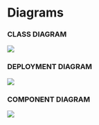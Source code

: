 # Diagrams

### CLASS DIAGRAM
[![](https://img.plantuml.biz/plantuml/svg/hLR9Rjim4BtpAnZd5iI77dAeK0HEcXu2vDG5FJGzCDJ09if584TjZQB_Nf8MMJ6MRCQ831ZYCc_UcmrQEMGMUoN9Ah-HCzo00jf99ZH1qr4qzCaW6aLROO6ZC9gu7q9tp395fT20smweiRWnX739dACtlLzOWLlwXr2wfA9jw8FHwxXWwR2X7uq4ydSmUiyGriOcczw1RUWN_n-Nt88_Rs-meVVQqzMukzMrKzk5mnOSjw8Bp1lw2QqOzZLJa3SoYzvQq3onc7DRaYkGzloxhNeoiZYVe9q8VFZTWNQG_0z1QN9u3afwMPJ2Pk39cRpphrFA2Y5yY4sJexHBg3Azzj2tOdq7N2WcivXxpOrAMkP8rsMwtdbrNJoJ_v_qJt2eG6CgnVhmLMfqQ4CwjvzzwyHxUNL8r4naZkKewHgxcMhClIf-HdfAMy8EboBc-JvCQdW1pdiJ3j_b-N1zB5aZcCxx-MLiMrFme9YG8v83ow_2RL9ZJPVJAwIwY6bTRKzs4Ca3CJoBDmjwiVnsVlKs_2xZVFw-lAQBuE5H-zEOWlIGFCTECKupwB1ncaqHe21R2p1mt06C2LS2pD0Vfixftki0PhtdyN6gzng0yGY984LxLuBCI2YWNcfSh6QDHqFXKLyiHfyC0ICswb6C0p6i0vXHi0BTne-XzF8F)](https://editor.plantuml.com/uml/hLR9Rjim4BtpAnZd5iI77dAeK0HEcXu2vDG5FJGzCDJ09if584TjZQB_Nf8MMJ6MRCQ831ZYCc_UcmrQEMGMUoN9Ah-HCzo00jf99ZH1qr4qzCaW6aLROO6ZC9gu7q9tp395fT20smweiRWnX739dACtlLzOWLlwXr2wfA9jw8FHwxXWwR2X7uq4ydSmUiyGriOcczw1RUWN_n-Nt88_Rs-meVVQqzMukzMrKzk5mnOSjw8Bp1lw2QqOzZLJa3SoYzvQq3onc7DRaYkGzloxhNeoiZYVe9q8VFZTWNQG_0z1QN9u3afwMPJ2Pk39cRpphrFA2Y5yY4sJexHBg3Azzj2tOdq7N2WcivXxpOrAMkP8rsMwtdbrNJoJ_v_qJt2eG6CgnVhmLMfqQ4CwjvzzwyHxUNL8r4naZkKewHgxcMhClIf-HdfAMy8EboBc-JvCQdW1pdiJ3j_b-N1zB5aZcCxx-MLiMrFme9YG8v83ow_2RL9ZJPVJAwIwY6bTRKzs4Ca3CJoBDmjwiVnsVlKs_2xZVFw-lAQBuE5H-zEOWlIGFCTECKupwB1ncaqHe21R2p1mt06C2LS2pD0Vfixftki0PhtdyN6gzng0yGY984LxLuBCI2YWNcfSh6QDHqFXKLyiHfyC0ICswb6C0p6i0vXHi0BTne-XzF8F)


### DEPLOYMENT DIAGRAM
[![](https://img.plantuml.biz/plantuml/svg/XP1D2i9038NtSuemgxhm0YwarI8AYlNd0d4Qoc3Dr9bK4F7kJbsui4Mp2e-NxpsI1a4lxQLMwMTJx4e2dJjp9WzpnuAMoMjuA8XZtALnJ2oW3tYZ3K6ISTNMw67Xevcu7EcUi_6Mgvbp0ZECN2vxbitzi5j3Ze8d3AJLKwaV0J0UJmUnC06T5IlOqxMb806IvV5On4Q3vZVbAxaZTCAk9MyfwFyr1W2vzMJahK5c38LOPDk8TOnrBAFIUDuz-mK0)](https://editor.plantuml.com/uml/XP1D2i9038NtSuemgxhm0YwarI8AYlNd0d4Qoc3Dr9bK4F7kJbsui4Mp2e-NxpsI1a4lxQLMwMTJx4e2dJjp9WzpnuAMoMjuA8XZtALnJ2oW3tYZ3K6ISTNMw67Xevcu7EcUi_6Mgvbp0ZECN2vxbitzi5j3Ze8d3AJLKwaV0J0UJmUnC06T5IlOqxMb806IvV5On4Q3vZVbAxaZTCAk9MyfwFyr1W2vzMJahK5c38LOPDk8TOnrBAFIUDuz-mK0)



### COMPONENT DIAGRAM
[![](https://img.plantuml.biz/plantuml/svg/RPBDJiCm3CVlVegmUzy0eKrmu8A6e3n0bcOb8er3wan2Y7SdSSlQcVNI-EUF_6rdEv9Eb0SFS4FlTh0gUks2iA8s7xgtQdCe1nkwZVe6LRw8YJ2Jqj6nRN2866mWTO-14dflat0yOMUzOAysdPonWhxOY08zj7j1Thde3EIC9eVXluYZwmLy8-V72_NTOPy9VW0MqQffxiwo1AuY19elWZdZ7BQskPqrc8IioJGRg95h-xB7bUUAuq-945WNT2MwucMvnrIIn7PTK56EFFJPwrG7DX-vLYoLr6tJgCUsVGOefHbFrf8zV8sVfIV-SO31K9uRxu3JUKvGAPlJSc1RTF4h_GK0)](https://editor.plantuml.com/uml/RPBDJiCm3CVlVegmUzy0eKrmu8A6e3n0bcOb8er3wan2Y7SdSSlQcVNI-EUF_6rdEv9Eb0SFS4FlTh0gUks2iA8s7xgtQdCe1nkwZVe6LRw8YJ2Jqj6nRN2866mWTO-14dflat0yOMUzOAysdPonWhxOY08zj7j1Thde3EIC9eVXluYZwmLy8-V72_NTOPy9VW0MqQffxiwo1AuY19elWZdZ7BQskPqrc8IioJGRg95h-xB7bUUAuq-945WNT2MwucMvnrIIn7PTK56EFFJPwrG7DX-vLYoLr6tJgCUsVGOefHbFrf8zV8sVfIV-SO31K9uRxu3JUKvGAPlJSc1RTF4h_GK0)
